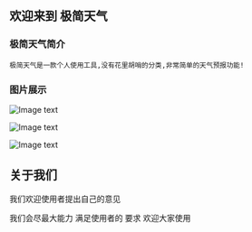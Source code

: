 ## 欢迎来到 极简天气    



### 极简天气简介

    极简天气是一款个人使用工具,没有花里胡哨的分类,非常简单的天气预报功能!



### 图片展示
![Image text](https://github.com/fengsha886/FGWeather.gitub.io/blob/master/home.png)

![Image text](https://fengsha886.github.io/FGWeather.github.io/Simulator%20Screen%20Shot%20-%20iPhone%20Xs%20Max%20-%202019-09-16%20at%2014.20.15.png)


![Image text](https://fengsha886.github.io/FGWeather.github.io/Simulator%20Screen%20Shot%20-%20iPhone%20Xs%20Max%20-%202019-09-16%20at%2014.20.19.png)
## 关于我们
我们欢迎使用者提出自己的意见

我们会尽最大能力
满足使用者的
要求
欢迎大家使用


